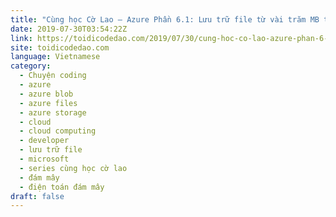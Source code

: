 ```yaml
---
title: "Cùng học Cờ Lao – Azure Phần 6.1: Lưu trữ file từ vài trăm MB tới hàng chục TB với Azure Storage"
date: 2019-07-30T03:54:22Z
link: https://toidicodedao.com/2019/07/30/cung-hoc-co-lao-azure-phan-6-1-luu-tru-file-tu-vai-tram-mb-toi-hang-chuc-tb-voi-azure-storage/?utm_medium=RSS&utm_source=news.12bit.vn
site: toidicodedao.com
language: Vietnamese
category:
  - Chuyện coding
  - azure
  - azure blob
  - azure files
  - azure storage
  - cloud
  - cloud computing
  - developer
  - lưu trữ file
  - microsoft
  - series cùng học cờ lao
  - đám mây
  - điện toán đám mây
draft: false
---
```

